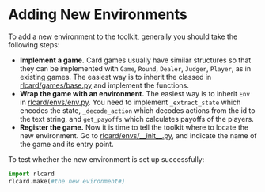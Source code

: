 # Adding New Environments
To add a new environment to the toolkit, generally you should take the following steps:
*   **Implement a game.** Card games usually have similar structures so that they can be implemented with `Game`, `Round`, `Dealer`, `Judger`, `Player`, as in existing games. The easiest way is to inherit the classed in [rlcard/games/base.py](../rlcard/games/base.py) and implement the functions.
*   **Wrap the game with an environment.** The easiest way is to inherit `Env` in [rlcard/envs/env.py](../rlcard/env/env.py). You need to implement `_extract_state` which encodes the state, `_decode_action` which decodes actions from the id to the text string, and `get_payoffs` which calculates payoffs of the players.
*   **Register the game.** Now it is time to tell the toolkit where to locate the new environment. Go to [rlcard/envs/\_\_init\_\_.py](../rlcard/envs/__init__.py), and indicate the name of the game and its entry point.

To test whether the new environment is set up successfully:
```python
import rlcard
rlcard.make(#the new evironment#)
```
